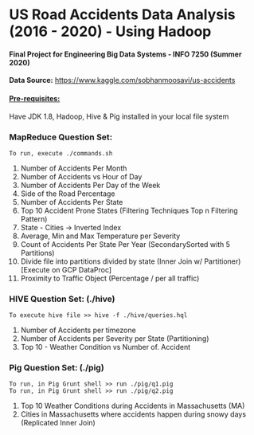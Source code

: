 # US Road Accidents Data Analysis (2016 - 2020) - Using Hadoop

#### Final Project for Engineering Big Data Systems - INFO 7250 (Summer 2020)

<b>Data Source:</b> </t> https://www.kaggle.com/sobhanmoosavi/us-accidents

#### <u>Pre-requisites:</u>

Have JDK 1.8, Hadoop, Hive & Pig installed in your local file system 

### MapReduce Question Set: 

`To run, execute ./commands.sh` 

1. Number of Accidents Per Month
2. Number of Accidents vs Hour of Day
3. Number of Accidents Per Day of the Week
4. Side of the Road Percentage
5. Number of Accidents Per State
6. Top 10 Accident Prone States (Filtering Techniques Top n Filtering Pattern)
7. State - Cities -> Inverted Index
8. Average, Min and Max Temperature per Severity
9. Count of Accidents Per State Per Year (SecondarySorted with 5 Partitions)
10. Divide file into partitions divided by state (Inner Join w/ Partitioner) [Execute on GCP DataProc]
11. Proximity to Traffic Object (Percentage / per all traffic)

### HIVE Question Set: (./hive)

`To execute hive file >> hive -f ./hive/queries.hql` 

1. Number of Accidents per timezone
2. Number of Accidents per Severity per State (Partitioning)
3. Top 10 - Weather Condition vs Number of. Accident

### Pig Question Set: (./pig)

`To run, in Pig Grunt shell >> run ./pig/q1.pig`  
`To run, in Pig Grunt shell >> run ./pig/q2.pig` 

1. Top 10 Weather Conditions during Accidents in Massachusetts (MA)
2. Cities in Massachusetts where accidents happen during snowy days (Replicated Inner Join)